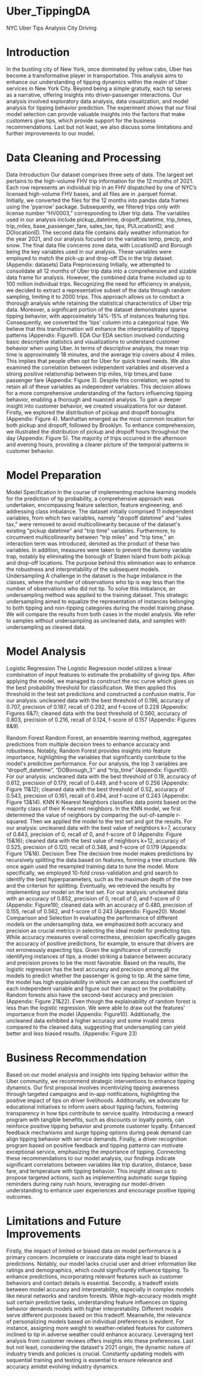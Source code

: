 # Uber_TippingDA
 NYC Uber Tips Analysis
City Driving



# Introduction
In the bustling city of New York, once dominated by yellow cabs, Uber has become a transformative player in transportation. This analysis aims to enhance our understanding of tipping dynamics within the realm of Uber services in New York City. Beyond being a simple gratuity, each tip serves as a narrative, offering insights into driver-passenger interactions. Our analysis involved exploratory data analysis, data visualization, and model analysis for tipping behavior prediction. The experiment shows that our final model selection can provide valuable insights into the factors that make customers give tips, which provide support for the business recommendations. Last but not least, we also discuss some limitations and further improvements to our model.
# Data Cleaning and Processing
Data Introduction 
Our dataset comprises three sets of data. The largest set pertains to the high-volume FHV trip information for the 12 months of 2021. Each row represents an individual trip in an FHV dispatched by one of NYC’s licensed high-volume FHV bases, and all files are in .parquet format. Initially, we converted the files for the 12 months into pandas data frames using the ‘pyarrow’ package. Subsequently, we filtered trips only with license number “HV0003,” corresponding to Uber trip data. The variables used in our analysis include pickup_datetime, dropoff_datetime, trip_times, trip_miles, base_passenger_fare, sales_tax, tips, PULocationID, and DOlocationID. The second data file contains daily weather information for the year 2021, and our analysis focused on the variables temp, precip, and snow. The final data file concerns zone data, with LocationID and Borough being the key variables used in our analysis. These variables were employed to match the pick-up and drop-off IDs in the trip dataset. (Appendix:
datasets)
Data Preprocessing 
Initially, we attempted to consolidate all 12 months of Uber trip data into a comprehensive and sizable data frame for analysis. However, the combined data frame included up to 100 million individual trips. Recognizing the need for efficiency in analysis, we decided to extract a representative subset of the data through random sampling, limiting it to 2000 trips. This approach allows us to conduct a thorough analysis while retaining the statistical characteristics of Uber trip data. Moreover, a significant portion of the dataset demonstrates sparse tipping behavior, with approximately 14%-15% of instances featuring tips. Consequently, we converted the 'tips' column into a categorical type. We believe that this transformation will enhance the interpretability of tipping patterns (Appendix: Figure1).
EDA Our EDA section involved conducting basic descriptive statistics and visualizations to understand customer behavior when using Uber. In terms of descriptive analysis, the mean trip time is approximately 18 minutes, and the average trip covers about 4 miles. This implies that people often opt for Uber for quick travel needs. We also examined the correlation between independent variables and observed a strong positive relationship between trip miles, trip times,and base passenger fare (Appendix: Figure 3). Despite this correlation, we opted to retain all of these variables as independent variables. This decision allows for a more comprehensive understanding of the factors influencing tipping behavior, enabling a thorough and nuanced analysis. To gain a deeper insight into customer behavior, we created visualizations for our dataset. Firstly, we explored the distribution of pickup and dropoff boroughs (Appendix: Figure 4). Manhattan emerged as the most common location for both pickup and dropoff, followed by Brooklyn. To enhance comprehension, we illustrated the distribution of pickup and dropoff hours throughout the day (Appendix: Figure 5). The majority of trips occurred in the afternoon and evening hours, providing a clearer picture of the temporal patterns in customer behavior.
# Model Preparation
Model Specification In the course of implementing machine learning models for the prediction of tip probability, a comprehensive approach was undertaken, encompassing feature selection, feature engineering, and addressing class imbalance. The dataset initially comprised 11 independent variables, from which two variables, namely "dropoff datetime" and "sales tax," were removed to avoid multicollinearity because of the dataset's existing "pickup datetime" and "trip time" variables. Furthermore, to circumvent multicollinearity between "trip miles" and "trip time," an interaction term was introduced, denoted as the product of these two variables. In addition, measures were taken to prevent the dummy variable trap, notably by eliminating the borough of Staten Island from both pickup and drop-off locations. The purpose behind this
elimination was to enhance the robustness and interpretability of the subsequent models.
Undersampling A challenge in the dataset is the huge imbalance in the classes, where the number of observations who tip is way less than the number of observations who did not tip. To solve this imbalance, an undersampling method was applied to the training dataset. This strategic undersampling aimed to equalize the representation of instances belonging to both tipping and non-tipping categories during the model training phase. We will compare the results from both cases in the model analysis. We refer to samples without undersampling as uncleaned data, and samples with undersampling as cleaned data.
# Model Analysis
Logistic Regression 
The Logistic Regression model utilizes a linear combination of input features to estimate the probability of giving tips. After applying the model, we managed to construct the roc curve which gives us the best probability threshold for classification. We then applied this threshold in the test set predictions and constructed a confusion matrix. For our analysis: uncleaned data with the best threshold of 0.196, accuracy of 0.707, precision of 0.187, recall of 0.292, and f-score of 0.228 (Appendix: Figures 6&7); cleaned data with the best threshold of 0.560, accuracy of 0.803, precision of 0.216, recall of 0.124, f-score of 0.157
(Appendix: Figures 8&9).

Random Forest 
Random Forest, an ensemble learning method, aggregates predictions from multiple decision trees to enhance accuracy and robustness. Notably, Random Forest provides insights into feature importance, highlighting the variables that significantly contribute to the model's predictive performance. For our analysis, the top 3 variables are “dropoff_datetime”, “DOBorough_3'' and “trip_time” (Appendix: Figure10). For our analysis: uncleaned data with the best threshold of 0.19, accuracy of 0.612, precision of 0.179, recall of 0.449, and f-score of 0.256 (Appendix: Figure 11&12); cleaned data with the best threshold of 0.52, accuracy of 0.543, precision of 0.161, recall of 0.494, and f-score of 0.243 (Appendix: Figure 13&14).
KNN 
K-Nearest Neighbors classifies data points based on the majority class of their K-nearest neighbors. In the KNN model, we first determined the value of neighbors by comparing the out-of-sample r-squared. Then we applied the model to the test set and got the results. For our analysis: uncleaned data with the best value of neighbors k=7, accuracy of 0.843, precision of 0, recall of 0, and f-score of 0 (Appendix: Figure 15&16); cleaned data with the best value of neighbors k=12, accuracy of 0.525, precision of 0.120, recall of 0.348, and f-score of 0.179 (Appendix: Figure 17&18).
Decision Tree 
The decision tree model makes predictions by recursively splitting the data based on features, forming a tree structure. We once again used the resampled training data to tune the model. More specifically, we employed 10-fold cross-validation and grid search to identify the best hyperparameters, such as the maximum depth of the tree and the criterion for splitting. Eventually, we retrieved the results by implementing our model on the test set. For our analysis: uncleaned data with an accuracy of 0.852, precision of 0, recall of 0, and f-score of 0 (Appendix: Figure19); cleaned data with an accuracy of 0.480, precision of 0.155, recall of 0.562, and f-score of 0.243 (Appendix: Figure20).
Model Comparison and Selection In evaluating the performance of different models on the undersampling data, we emphasized both accuracy and precision as crucial metrics in selecting the ideal model for predicting tips. While accuracy measures overall correctness, precision specifically gauges the accuracy of positive predictions, for example, to ensure that drivers are not erroneously expecting tips. Given the significance of correctly identifying instances of tips, a model striking a balance between accuracy and precision proves to be the most favorable.
Based on the results, the logistic regression has the best accuracy and precision among all the models to predict whether the passenger is going to tip. At the same time, the model has high explainability in which we can access the coefficient of each independent variable and figure out their impact on the probability. Random forests also have the second-best accuracy and precision (Appendix: Figure 21&22). Even though the explainability of random forest is less than the logistic regression. We were able to draw out the features’ importance from the model (Appendix: Figure10). Additionally, the uncleaned data exhibited a higher accuracy and some invalid zeros compared to the cleaned data, suggesting that undersampling can yield better and less biased results. (Appendix: Figure 23)
# Business Recommendation
Based on our model analysis and insights into tipping behavior within the Uber community, we recommend strategic interventions to enhance tipping dynamics. Our first proposal involves incentivizing tipping awareness through targeted campaigns and in-app notifications, highlighting the positive impact of tips on driver livelihoods. Additionally, we advocate for educational initiatives to inform users about tipping factors, fostering transparency in how tips contribute to service quality. Introducing a reward program with tangible benefits, such as discounts or loyalty points, can reinforce positive tipping behavior and promote customer loyalty. Enhanced feedback mechanisms and surge tipping options during peak demand can align tipping behavior with service demands. Finally, a driver recognition program based on positive feedback and tipping patterns can motivate exceptional service, emphasizing the importance of tipping.
Connecting these recommendations to our model analysis, our findings indicate significant correlations between variables like trip duration, distance, base fare, and temperature with tipping behavior. This insight allows us to propose targeted actions, such as implementing automatic surge tipping reminders during rainy rush hours, leveraging our model-driven understanding to enhance user experiences and encourage positive tipping outcomes.
# Limitations and Future Improvements
Firstly, the impact of limited or biased data on model performance is a primary concern. Incomplete or inaccurate data might lead to biased predictions. Notably, our model lacks crucial user and driver information like ratings and demographics, which could significantly influence tipping. To enhance predictions, incorporating relevant features such as customer behaviors and contact details is essential. Secondly, a tradeoff exists between model accuracy and interpretability, especially in complex models like neural networks and random forests. While high-accuracy models might suit certain predictive tasks, understanding feature influences on tipping behavior demands models with higher interpretability. Different models serve different purposes based on this tradeoff.
Meanwhile, the relevance of personalizing models based on individual preferences is evident. For instance, assigning more weight to weather-related features for customers inclined to tip in adverse weather could enhance accuracy. Leveraging text analysis from customer reviews offers insights into these preferences. Last but not least, considering the dataset's 2021 origin, the dynamic nature of industry trends and policies is crucial. Constantly updating models with sequential training and testing is essential to ensure relevance and accuracy amidst evolving industry dynamics.
